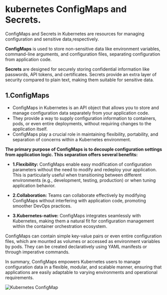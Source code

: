 # kubernetes ConfigMaps and Secrets.
ConfigMaps and Secrets in Kubernetes are resources for managing configuration and sensitive data,respectively. 

**ConfigMaps** is used to store non-sensitive data like environment variables, command-line arguments, and 
configuration files, separating configuration from application code.

**Secrets** are designed for securely storing confidential information like passwords, API tokens, and certificates.
Secrets provide an extra layer of security compared to plain text, making them suitable for sensitive data. 

## 1.ConfigMaps
- ConfigMaps in Kubernetes is an API object that allows you to store and manage configuration data separately 
  from your application code.
- They provide a way to supply configuration information to containers, pods, or even entire deployments, 
  without requiring changes to the application itself.
- ConfigMaps play a crucial role in maintaining flexibility, portability, and separation of concerns within a
  Kubernetes environment.

**The primary purpose of ConfigMaps is to decouple configuration settings from application logic. This 
separation offers several benefits:**

- **1.Flexibility:** ConfigMaps enable easy modification of configuration parameters without the need to modify and redeploy your application. This is particularly useful when transitioning between different environments (e.g., development, testing, production) or when tuning application behavior.

- **2.Collaboration:** Teams can collaborate effectively by modifying ConfigMaps without interfering with application code, promoting smoother DevOps practices.

- **3.Kubernetes-native:** ConfigMaps integrates seamlessly with Kubernetes, making them a natural fit for configuration management within the container orchestration ecosystem.

ConfigMaps can contain simple key-value pairs or even entire configuration files, which are mounted as 
volumes or accessed as environment variables by pods. They can be created declaratively using YAML manifests
or through imperative commands.

In summary, ConfigMaps empowers Kubernetes users to manage configuration data in a flexible, modular, and 
scalable manner, ensuring that applications are easily adaptable to varying environments and operational 
requirements.

![Kubernetes ConfigMap]()